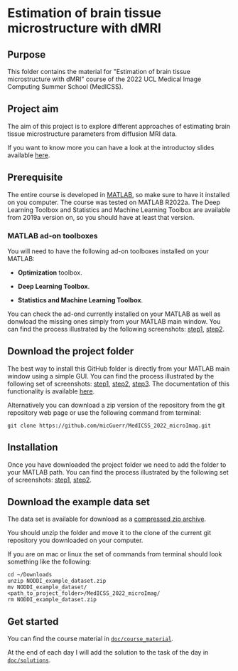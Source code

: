 # Estimation of brain tissue microstructure with dMRI

## Purpose

This folder contains the material for "Estimation of brain tissue microstructure with dMRI" course of the 2022 UCL Medical Image Computing Summer School (MedICSS).

## Project aim

The aim of this project is to explore different approaches of estimating brain tissue microstructure parameters from diffusion MRI data.

If you want to know more you can have a look at the introductoy slides available [here]().

## Prerequisite

The entire course is developed in [MATLAB](https://uk.mathworks.com/products/matlab.html), so make sure to have it installed on you computer.
The course was tested on MATLAB R2022a. The Deep Learning Toolbox and Statistics and Machine Learning Toolbox are available from 2019a version on, so you should have at least that version.

### MATLAB ad-on toolboxes

You will need to have the following ad-on toolboxes installed on your MATLAB:

* **Optimization** toolbox.

* **Deep Learning Toolbox**.

* **Statistics and Machine Learning Toolbox**.

You can check the ad-ond currently installed on your MATLAB as well as donwload the missing ones simply from your MATLAB main window. You can find the process illustrated by the following screenshots: [step1](figs/prereq/addons1.png), [step2](figs/prereq/addons2.png).

<!---
### MATLAB toolboxes

You will also need to Download the following toolboxes:

* The [NODDI MATLAB toolbox](http://mig.cs.ucl.ac.uk/index.php?n=Download.NODDI).

* The [NIfTI Matlab library](https://github.com/NIFTI-Imaging/nifti_matlab).

* The [NifTI Matlab tools](https://uk.mathworks.com/matlabcentral/fileexchange/8797-tools-for-nifti-and-analyze-image).

After the download you should keep track of the path to the folder where they are located.

Suggestion: creat a folder
--->

## Download the project folder

The best way to install this GitHub folder is directly from your MATLAB main window using a simple GUI.  You can find the process illustrated by the following set of screenshots: [step1](figs/download/gitdownload1.png), [step2](figs/download/gitdownload2.png), [step3](figs/download/gitdownload3.png). The documentation of this functionality is available [here](https://it.mathworks.com/help/simulink/ug/clone-git-repository.html).

Alternatively you can download a zip version of the repository from the git repository web page or use the following command from terminal:

```
git clone https://github.com/micGuerr/MedICSS_2022_microImag.git
```

## Installation

Once you have downloaded the project folder we need to add the folder to your MATLAB path. You can find the process illustrated by the following set of screenshots: [step1](figs/installation/addpath1.png), [step2](figs/installation/addpath2.png).

## Download the example data set

The data set is available for download as a [compressed zip archive](https://www.nitrc.org/frs/download.php/11758/NODDI_example_dataset.zip).

You should unzip the folder and move it to the clone of the current git repository you downloaded on your computer.

If you are on mac or linux the set of commands from terminal should look something like the following:

```
cd ~/Downloads
unzip NODDI_example_dataset.zip
mv NODDI_example_dataset/ <path_to_project_folder>/MedICSS_2022_microImag/
rm NODDI_example_dataset.zip
```

## Get started

You can find the course material in [`doc/course_material`](doc/course_material).

At the end of each day I will add the solution to the task of the day in [`doc/solutions`](doc/solutions).
